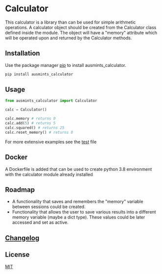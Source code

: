 # Calculator

This calculator is a library than can be used for simple arithmetic operations.
A calculator object should be created from the Calculator class defined inside the module. The object will have a "memory" attribute which will be operated upon and returned by the Calculator methods.

## Installation

Use the package manager [pip](https://pip.pypa.io/en/stable/) to install ausmints_calculator.

```bash
pip install ausmints_calculator
```

## Usage

```python
from ausmints_calculator import Calculator

calc = Calculator()

calc.memory # returns 0
calc.add(5) # returns 5
calc.squared() # returns 25
calc.reset_memory() # returns 0
```

For more extensive examples see the [test](https://github.com/TuringCollegeSubmissions/jausmi-DT.1.1/blob/master/tests/test_calculator.py) file

## Docker
A Dockerfile is added that can be used to create python 3.8 environment with the calculator module already installed

## Roadmap
- A functionality that saves and remembers the "memory" variable between sessions could be created.
- Functionality that allows the user to save various results into a different memory variable (maybe a dict type). These values could be later accessed and set as active.

## [Changelog](https://github.com/TuringCollegeSubmissions/jausmi-DT.1.1/blob/master/CHANGELOG.md)


## License
[MIT](https://choosealicense.com/licenses/mit/)